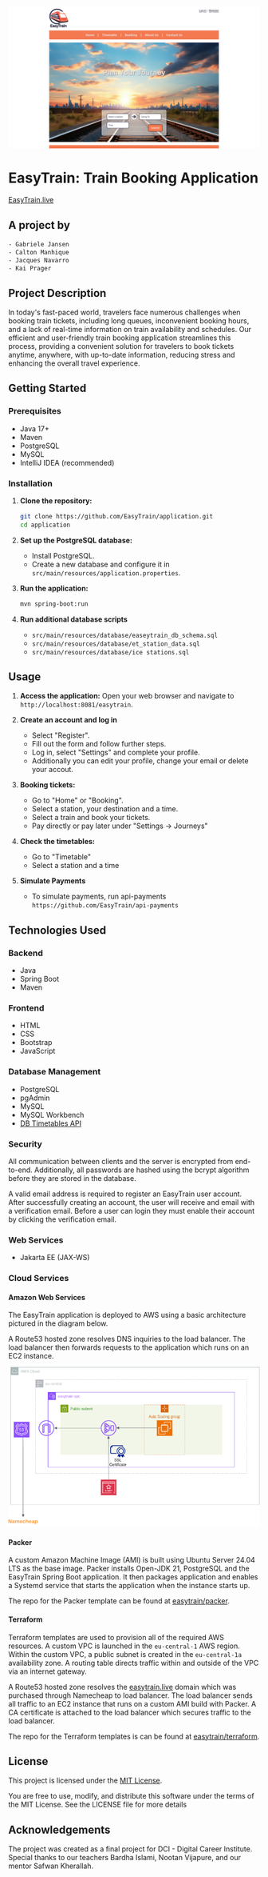 ![Easytrain home page](pictures/easytrain-home-2024-06-25-08-31-10.png)

# EasyTrain: Train Booking Application

[EasyTrain.live](https://easytrain.live/)

## A project by

    - Gabriele Jansen
    - Calton Manhique
    - Jacques Navarro
    - Kai Prager 

## Project Description

In today's fast-paced world, travelers face numerous challenges when booking train tickets, including long queues, inconvenient booking hours, and a lack of real-time information on train availability and schedules. Our efficient and user-friendly train booking application streamlines this process, providing a convenient solution for travelers to book tickets anytime, anywhere, with up-to-date information, reducing stress and enhancing the overall travel experience.

## Getting Started

### Prerequisites

- Java 17+
- Maven
- PostgreSQL
- MySQL
- IntelliJ IDEA (recommended)

### Installation

1. **Clone the repository:**
    ```bash
    git clone https://github.com/EasyTrain/application.git
    cd application
    ```

2. **Set up the PostgreSQL database:**
    - Install PostgreSQL.
    - Create a new database and configure it in `src/main/resources/application.properties`.

3. **Run the application:**
    ```bash
    mvn spring-boot:run
    ```

4. **Run additional database scripts**
    - `src/main/resources/database/easeytrain_db_schema.sql`
    - `src/main/resources/database/et_station_data.sql`
    - `src/main/resources/database/ice stations.sql`

## Usage

1. **Access the application:**
    Open your web browser and navigate to `http://localhost:8081/easytrain`.

2. **Create an account and log in**
    - Select "Register".
    - Fill out the form and follow further steps.
    - Log in, select "Settings" and complete your profile.
    - Additionally you can edit your profile, change your email or delete your accout.

3. **Booking tickets:**
    - Go to "Home" or "Booking".
    - Select a station, your destination and a time. 
    - Select a train and book your tickets.
    - Pay directly or pay later under "Settings -> Journeys"

4. **Check the timetables:**
    - Go to "Timetable"
    - Select a station and a time

5. **Simulate Payments**
    - To simulate payments, run api-payments `https://github.com/EasyTrain/api-payments`

## Technologies Used

### Backend
- Java
- Spring Boot
- Maven

### Frontend
- HTML
- CSS
- Bootstrap
- JavaScript

### Database Management
- PostgreSQL
- pgAdmin
- MySQL
- MySQL Workbench
- [DB Timetables API](https://developers.deutschebahn.com/db-api-marketplace/apis/product/timetables)

### Security

All communication between clients and the server is encrypted from end-to-end. Additionally, all passwords are hashed using the bcrypt algorithm before they are stored in the database.

A valid email address is required to register an EasyTrain user account. After successfully creating an account, the user will receive and email with a verification email. Before a user can login they must enable their account by clicking the verification email.




### Web Services
- Jakarta EE (JAX-WS)

### Cloud Services

#### Amazon Web Services

The EasyTrain application is deployed to AWS using a basic architecture pictured in the diagram below.

A Route53 hosted zone resolves DNS inquiries to the load balancer. The load balancer then forwards requests to the application which runs on an EC2 instance.

![AWS Architecture](pictures/easytrain.drawio.png)

#### Packer

A custom Amazon Machine Image (AMI) is built using Ubuntu Server 24.04 LTS as the base image.
Packer installs Open-JDK 21, PostgreSQL and the EasyTrain Spring Boot application. It then packages
application and enables a Systemd service that starts the application when the instance starts up.

The repo for the Packer template can be found at [easytrain/packer](https://github.com/EasyTrain/easytrain-packer).

#### Terraform

Terraform templates are used to provision all of the required AWS resources. A custom VPC is launched
in the `eu-central-1` AWS region. Within the custom VPC, a public subnet is created in the `eu-central-1a`
availability zone. A routing table directs traffic within and outside of the VPC via an internet gateway.

A Route53 hosted zone resolves the [easytrain.live](https://easytrain.live/) domain which was purchased through
Namecheap to load balancer. The load balancer sends all traffic to an EC2 instance that runs on a custom
AMI build with Packer. A CA certificate is attached to the load balancer which secures traffic to the load balancer.

The repo for the Terraform templates is can be found at [easytrain/terraform](https://github.com/EasyTrain/easytrain-terraform).

## License

This project is licensed under the [MIT License](https://opensource.org/licenses/MIT).

You are free to use, modify, and distribute this software under the terms of the MIT License. See the LICENSE file for more details

## Acknowledgements

The project was created as a final project for DCI - Digital Career Institute. Special thanks to our teachers Bardha Islami, Nootan Vijapure, and our mentor Safwan Kherallah.
